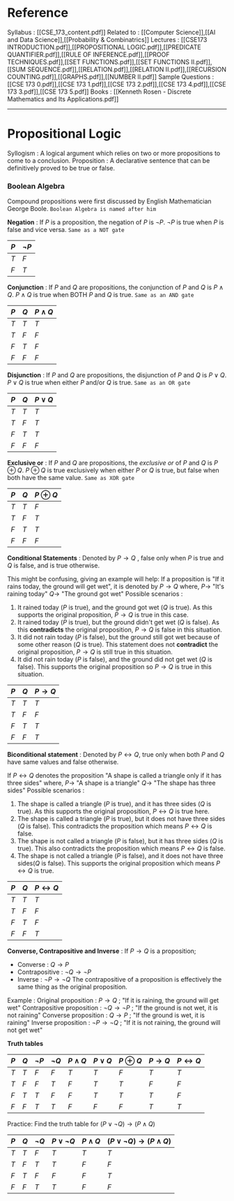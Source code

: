 # Reference
Syllabus : [[CSE_173_content.pdf]]
Related to : [[Computer Science]],[[AI and Data Science]],[[Probability & Combinatrics]]
Lectures : [[CSE173 INTRODUCTION.pdf]],[[PROPOSITIONAL LOGIC.pdf]],[[PREDICATE QUANTIFIER.pdf]],[[RULE OF INFERENCE.pdf]],[[PROOF TECHNIQUES.pdf]],[[SET FUNCTIONS.pdf]],[[SET FUNCTIONS II.pdf]],[[SUM SEQUENCE.pdf]],[[RELATION.pdf]],[[RELATION II.pdf]],[[RECURSION COUNTING.pdf]],[[GRAPHS.pdf]],[[NUMBER II.pdf]]
Sample Questions : [[CSE 173 0.pdf]],[[CSE 173 1.pdf]],[[CSE 173 2.pdf]],[[CSE 173 4.pdf]],[[CSE 173 3.pdf]],[[CSE 173 5.pdf]]
Books : [[Kenneth Rosen - Discrete Mathematics and Its Applications.pdf]]

---
# Propositional Logic

Syllogism : A logical argument which relies on two or more propositions to come to a conclusion.
Proposition : A declarative sentence that can be definitively proved to be true or false.

### Boolean Algebra

Compound propositions were first discussed by English Mathematician George Boole.
`Boolean Algebra is named after him`

**Negation** : If $P$ is a proposition, the negation of $P$ is $\neg P$. 
$\neg P$ is true when $P$ is false and vice versa.
`Same as a NOT gate`

| $P$ | $\neg P$ |
| --- | -------- |
| $T$ | $F$      |
| $F$ | $T$      |
**Conjunction** : If $P$ and $Q$ are propositions, the conjunction of $P$ and $Q$ is $P\land Q$.
$P\land Q$ is true when BOTH $P$ and $Q$ is true.
`Same as an AND gate`

| $P$ | $Q$ | $P\land Q$ |
| --- | --- | ---------- |
| $T$ | $T$ | $T$        |
| $T$ | $F$ | $F$        |
| $F$ | $T$ | $F$        |
| $F$ | $F$ | $F$        |
**Disjunction** : If $P$ and $Q$ are propositions, the disjunction of $P$ and $Q$ is $P\lor Q$.
$P\lor Q$ is true when either $P$ and/or $Q$ is true.
`Same as an OR gate`

| $P$ | $Q$ | $P\lor Q$ |
| --- | --- | --------- |
| $T$ | $T$ | $T$       |
| $T$ | $F$ | $T$       |
| $F$ | $T$ | $T$       |
| $F$ | $F$ | $F$       |
**Exclusive or** : If $P$ and $Q$ are propositions, the *exclusive or* of $P$ and $Q$ is $P\oplus Q$.
$P\oplus Q$ is true exclusively when either $P$ or $Q$ is true, but false when both have the same value.
`Same as XOR gate`

| $P$ | $Q$ | $P\oplus Q$ |
| --- | --- | ----------- |
| $T$ | $T$ | $F$         |
| $T$ | $F$ | $T$         |
| $F$ | $T$ | $T$         |
| $F$ | $F$ | $F$         |
**Conditional Statements** : Denoted by $P\to Q$ , false only when $P$ is true and $Q$ is false, and is true otherwise.

This might be confusing, giving an example will help:
If a proposition is "If it rains today, the ground will get wet", it is denoted by $P\to Q$ where, 
$P\to$ "It's raining today"
$Q\to$ "The ground got wet"
Possible scenarios :
1. It rained today ($P$ is true), and the ground got wet ($Q$ is true). As this supports the original proposition, $P\to Q$ is true in this case.
2. It rained today ($P$ is true), but the ground didn't get wet ($Q$ is false). As this **contradicts** the original proposition, $P\to Q$ is false in this situation.
3. It did not rain today ($P$ is false), but the ground still got wet because of some other reason ($Q$ is true). This statement does not **contradict** the original proposition, $P\to Q$ is still true in this situation.
4. It did not rain today ($P$ is false), and the ground did not get wet ($Q$ is false). This supports the original proposition so $P\to Q$ is true in this situation.

| $P$ | $Q$ | $P\to Q$ |
| --- | --- | -------- |
| $T$ | $T$ | $T$      |
| $T$ | $F$ | $F$      |
| $F$ | $T$ | $T$      |
| $F$ | $F$ | $T$      |
**Biconditional statement** : Denoted by $P\leftrightarrow Q$, true only when both $P$ and $Q$ have same values and false otherwise.

If $P\leftrightarrow Q$ denotes the proposition "A shape is called a triangle only if it has three sides" where,
$P\to$ "A shape is a triangle"
$Q\to$ "The shape has three sides"
Possible scenarios : 
1. The shape is called a triangle ($P$ is true), and it has three sides ($Q$ is true). As this supports the original proposition, $P\leftrightarrow Q$ is true here.
2. The shape is called a triangle ($P$ is true), but it does not have three sides ($Q$ is false). This contradicts the proposition which means $P\leftrightarrow Q$ is false.
3. The shape is not called a triangle ($P$ is false), but it has three sides ($Q$ is true). This also contradicts the proposition which means $P\leftrightarrow Q$ is false.
4. The shape is not called a triangle ($P$ is false), and it does not have three sides($Q$ is false). This supports the original proposition which means $P\leftrightarrow Q$ is true.

| $P$ | $Q$ | $P\leftrightarrow Q$ |
| --- | --- | -------------------- |
| $T$ | $T$ | $T$                  |
| $T$ | $F$ | $F$                  |
| $F$ | $T$ | $F$                  |
| $F$ | $F$ | $T$                  |
**Converse, Contrapositive and Inverse** : 
If $P\to Q$ is a proposition;
- Converse : $Q\to P$
- Contrapositive : $\neg Q\to \neg P$ 
- Inverse : $\neg P\to \neg Q$ 
The contrapositive of a proposition is effectively the same thing as the original proposition.

Example : 
Original proposition : $P\to Q$ ; "If it is raining, the ground will get wet"
Contrapositive proposition : $\neg Q\to \neg P$ ; "If the ground is not wet, it is not raining"
Converse proposition : $Q\to P$ ; "If the ground is wet, it is raining"
Inverse proposition : $\neg P\to \neg Q$ ; "If it is not raining, the ground will not get wet"

**Truth tables**

| $P$ | $Q$ | $\neg P$ | $\neg Q$ | $P\land Q$ | $P\lor Q$ | $P\oplus Q$ | $P\to Q$ | $P\leftrightarrow Q$ |
| --- | --- | -------- | -------- | ---------- | --------- | ----------- | -------- | -------------------- |
| $T$ | $T$ | $F$      | $F$      | $T$        | $T$       | $F$         | $T$      | $T$                  |
| $T$ | $F$ | $F$      | $T$      | $F$        | $T$       | $T$         | $F$      | $F$                  |
| $F$ | $T$ | $T$      | $F$      | $F$        | $T$       | $T$         | $T$      | $F$                  |
| $F$ | $F$ | $T$      | $T$      | $F$        | $F$       | $F$         | $T$      | $T$                  |

Practice: Find the truth table for $(P\lor \neg Q)\to (P\land Q)$

| $P$ | $Q$ | $\neg Q$ | $P\lor \neg Q$ | $P\land Q$ | $(P\lor \neg Q)\to (P\land Q)$ |
| --- | --- | -------- | -------------- | ---------- | ------------------------------ |
| $T$ | $T$ | $F$      | $T$            | $T$        | $T$                            |
| $T$ | $F$ | $T$      | $T$            | $F$        | $F$                            |
| $F$ | $T$ | $F$      | $F$            | $F$        | $T$                            |
| $F$ | $F$ | $T$      | $T$            | $F$        | $F$                            |
